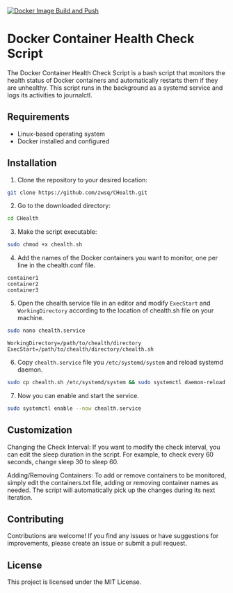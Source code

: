 [![Docker Image Build and Push](https://github.com/zwsq/CHealth/actions/workflows/docker-image.yml/badge.svg)](https://github.com/zwsq/CHealth/actions/workflows/docker-image.yml)
# Docker Container Health Check Script

The Docker Container Health Check Script is a bash script that monitors the health status of Docker containers and automatically restarts them if they are unhealthy. This script runs in the background as a systemd service and logs its activities to journalctl.

## Requirements

- Linux-based operating system
- Docker installed and configured

## Installation

1. Clone the repository to your desired location:

```bash
git clone https://github.com/zwsq/CHealth.git
```
2. Go to the downloaded directory:

```bash
cd CHealth
```
3. Make the script executable:
```bash
sudo chmod +x chealth.sh
```
4. Add the names of the Docker containers you want to monitor, one per line in the chealth.conf file.
```
container1
container2
container3
```
5. Open the chealth.service file in an editor and modify `ExecStart` and `WorkingDirectory` according to the location of chealth.sh file on your machine.
```bash
sudo nano chealth.service
```

```
WorkingDirectory=/path/to/chealth/directory
ExecStart=/path/to/chealth/directory/chealth.sh
```
6. Copy `chealth.service` file you `/etc/systemd/system` and reload systemd daemon.
```bash
sudo cp chealth.sh /etc/systemd/system && sudo systemctl daemon-reload
```
7. Now you can enable and start the service.
```bash
sudo systemctl enable --now chealth.service
```

## Customization
Changing the Check Interval: If you want to modify the check interval, you can edit the sleep duration in the script. For example, to check every 60 seconds, change sleep 30 to sleep 60.

Adding/Removing Containers: To add or remove containers to be monitored, simply edit the containers.txt file, adding or removing container names as needed. The script will automatically pick up the changes during its next iteration.

## Contributing
Contributions are welcome! If you find any issues or have suggestions for improvements, please create an issue or submit a pull request.

## License
This project is licensed under the MIT License.
